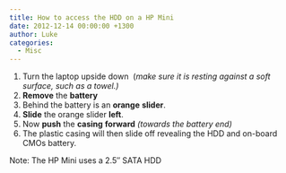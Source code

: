 ```yaml
---
title: How to access the HDD on a HP Mini
date: 2012-12-14 00:00:00 +1300
author: Luke
categories:
  - Misc
---
```

  1. Turn the laptop upside down  (_make sure it is resting against a soft surface, such as a towel.)_
  2. **Remove** the **battery**
  3. Behind the battery is an **orange** **slider**.
  4. **Slide** the orange slider **left**.
  5. Now **push** the **casing** **forward** _(towards the battery end)_
  6. The plastic casing will then slide off revealing the HDD and on-board CMOs battery.

Note: The HP Mini uses a 2.5&#8243; SATA HDD
